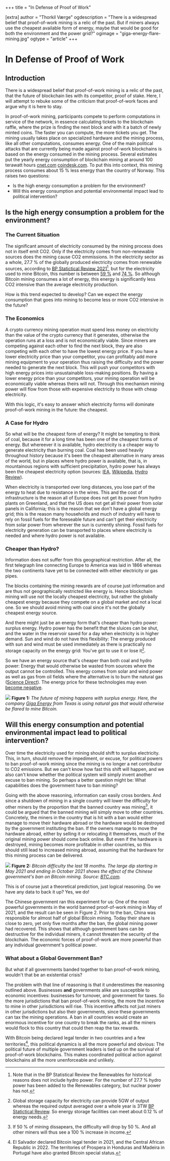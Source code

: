 +++
title = "In Defense of Proof of Work"

[extra]
author = "Thorkil Værge"
ogdescription = "There is a widespread belief that proof-of-work mining is a relic of the past. But if miners always use the cheapest available form of energy, maybe that would be good for both the environment and the power grid?"
ogimage = "giga-energy-flare-mining.jpg"
ogtype = "article"
+++


# In Defense of Proof of Work

## Introduction
There is a widespread belief that proof-of-work mining is a relic of the past, that the future of blockchain lies with its competitor, proof of stake. Here, I will attempt to rebuke some of the criticism that proof-of-work faces and argue why it is here to stay.

In proof-of-work mining, participants compete to perform computations in service of the network, in essence calculating tickets to the blockchain raffle, where the prize is finding the next block and with it a batch of newly minted coins. The faster you can compute, the more tickets you get. The mining usually takes place on specialized hardware and the mining process, like all other computations, consumes energy. One of the main political attacks that are currently being made against proof-of-work blockchains is based on the energy consumed in the mining process. Several estimates put the yearly energy consumption of blockchain mining at around 100 terawatt hours [cnet.com][1] [coindesk.com][2]. To put this into context, this mining process consumes about 15 \% less energy than the country of Norway. This raises two questions:

- Is the high energy consumption a problem for the environment?
- Will this energy consumption and potential environmental impact lead to political intervention?

## Is the high energy consumption a problem for the environment?
### The Current Situation
The significant amount of electricity consumed by the mining process does not in itself emit CO2. Only if the electricity comes from non-renewable sources does the mining cause CO2 emmissions. In the electricity sector as a whole, 27.7 \% of the globally produced electricity comes from renewable sources, according to [BP Statictical Review 2021][3][^bprenewablenote], but for the electricity used to mine Bitcoin, this number is between [59 \%][4] and [74 \%][5]. So although Bitcoin mining consumes a lot of energy, this energy is significantly less CO2 intensive than the average electricity production.

How is this trend expected to develop? Can we expect the energy consumption that goes into mining to become less or more CO2 intensive in the future?

### The Economics
A crypto currency mining operation must spend less money on electricity than the value of the crypto currency that it generates, otherwise the operation runs at a loss and is not economically viable. Since miners are competing against each other to find the next block, they are also competing with each other to have the lowest energy price. If you have a lower electricity price than your competitor, you can profitably add more mining equipment to your operation thus raising the difficulty and the power needed to generate the next block. This will push your competitors with high energy prices into unsustainable loss-making positions. By having a lower energy price than your competitors, your mining operation will be economically viable whereas theirs will not. Through this mechanism mining power will flow from those with expensive electricity to those with cheap electricity.

With this logic, it's easy to answer which electricity forms will dominate proof-of-work mining in the future: the cheapest.

### A Case for Hydro
So what will be the cheapest form of energy? It might be tempting to think of coal, because it for a long time has been one of the cheapest forms of energy. But whereever it is available, hydro electricity is a cheaper way to generate electricity than burning coal. Coal has been used heavily throughout history because it's been the cheapest alternative in many areas of the world, but in places where hydro power is available, that is, in mountainous regions with sufficient precipitation, hydro power has always been the cheapest electricity option (sources: [IEA][6], [Wikipedia][7], [Hydro Review][8]).

When electricity is transported over long distances, you lose part of the energy to heat due to resistance in the wires. This and the cost of infrastructure is the reason all of Europe does not get its power from hydro plants on Greenland, and that the US does not get all their power from solar panels in California; this is the reason that we don't have a global energy grid; this is the reason many households and much of industry will have to rely on fossil fuels for the foreseable future and can't get their electricity from solar power from wherever the sun is currently shining. Fossil fuels for electricity generation can be transported to places where electricity is needed and where hydro power is not available.

### Cheaper than Hydro?
Information does not suffer from this geographical restriction. After all, the first telegraph line connecting Europe to America was laid in 1866 whereas the two continents have yet to be connected with either electricity or gas pipes.

The blocks containing the mining rewards are of course just information and are thus not geographically restricted like energy is. Hence blockchain mining will use not the locally cheapest electricity, but rather the globally cheapest energy because they compete on a global market and not a local one. So we should avoid mining with coal since it's not the globally cheapest energy source.

And there might just be an energy form that's cheaper than hydro power: surplus energy. Hydro power has the benefit that the sluices can be shut, and the water in the reservoir saved for a day when electricity is in higher demand. Sun and wind do not have this flexibility: The energy produced with sun and wind must be used immediately as there is practically no storage capacity on the energy grid: You've got to use it or lose it[^useitorloseit].

So we have an energy source that's cheaper than both coal and hydro power: Energy that would otherwise be wasted from sources where the output cannot be controlled. This energy comes from solar and wind power as well as gas from oil fields where the alternative is to burn the natural gas ([Science Direct][9]). The energy price for these technologies may even [become negative][12].

![](giga-energy-flare-mining.jpg)
**Figure 1:** *The future of mining happens with surplus energy. Here, the company [Giga Energy][10] from Texas is using natural gas that would otherwise be flared to mine Bitcoin.*


## Will this energy consumption and potential environmental impact lead to political intervention?
Over time the electricity used for mining should shift to surplus electricity. This, in turn, should remove the impediment, or excuse, for political powers to ban proof-of-work mining since the mining is no longer a net contributor to CO2 emissions. But we can't know how fast this shift will happen, and we also can't know whether the political system will simply invent another excuse to ban mining. So perhaps a better question might be: What capabilities does the government have to ban mining?

Going with the above reasoning, information can easily cross borders. And since a shutdown of mining in a single country will lower the difficulty for other miners by the proportion that the banned country was mining[^difficultyunderbans], it could be argued that the banned mining will simply move to other countries. Concretely, the miners in the country that is hit with a ban would either manage to move their hardware abroad or the hardware would be destroyed by the government instituting the ban. If the owners manage to move the hardware abroad, either by selling it or relocating it themselves, much of the original mining power should come back online. But even if the hardware is destroyed, mining becomes more profitable in other countries, so this should still lead to increased mining abroad, assuming that the hardware for this mining process can be delivered.

![](bitcoin-mining-difficulty-china-ban.png)
**Figure 2:** *Bitcoin difficulty the last 18 months. The large dip starting in May 2021 and ending in October 2021 shows the effect of the Chinese government's ban on Bitcoin mining. Source: [BTC.com][11].*

This is of course just a theoretical prediction, just logical reasoning. Do we have any data to back it up? Yes, we do!

The Chinese government ran this experiment for us: One of the most powerful governments in the world banned proof-of-work mining in May of 2021, and the result can be seen in Figure 2. Prior to the ban, China was responsible for almost half of global Bitcoin mining. Today their share is close to zero, yet only five months after the ban, the global mining power had recovered. This shows that although government bans can be destructive for the individual miners, it cannot threaten the security of the blockchain. The economic forces of proof-of-work are more powerful than any individual government's political power.

### What about a Global Government Ban?
But what if all governments banded together to ban proof-of-work mining, wouldn't that be an existential crisis?

The problem with that line of reasoning is that it underestimes the reasoning outlined above. Businesses **and** governments alike are susceptible to economic incentives: businesses for turnover, and government for taxes. So the more jurisdictions that ban proof-of-work mining, the more the incentive to mine in other jurisdictions will rise. This incentive affects not just miners in other jurisdictions but also their governments, since these governments can tax the mining operations. A ban in all countries would create an enormous incentive for one country to break the ranks, as all the miners would flock to this country that could then reap the tax rewards.

With Bitcoin being declared legal tender in two countries and a few territories[^bitcoinlegaltender], this political dynamics is all the more powerful and obvious: The political future of multiple government leaders is tied up on the survival of proof-of-work blockchains. This makes coordinated political action against blockchains all the more unenforceable and unlikely.

[^bprenewablenote]: Note that in the BP Statistical Review the Renewables for historical reasons does not include hydro power. For the number of 27.7 \% hydro power has been added to the Renewables category, but nuclear power has not.

[^useitorloseit]: Global storage capacity for electricity can provide 5GW of output whereas the required output averaged over a whole year is 3TW [BP Statictical Review][3]. So energy storage facilities can meet about 0.12 \% of energy needs.

[^difficultyunderbans]: If 50 \% of mining dissapears, the difficulty will drop by 50 %. And all other miners will thus see a 100 \% increase in income.

[^bitcoinlegaltender]: El Salvador declared Bitcoin legal tender in 2021, and the Central African Republic in 2022. The territories of Prospera in Honduras and Madeira in Portugal have also granted Bitcoin special status.



[1]: https://www.cnet.com/personal-finance/crypto/heres-how-much-electricity-it-takes-to-mine-bitcoin-and-why-people-are-worried/ "Here's how much electricity it takes to mine Bitcoin and why people are worried"
[2]: https://www.coindesk.com/business/2021/08/18/how-much-energy-does-bitcoin-use/ "How Much Energy Does Bitcoin Use?"
[3]: http://www.bp.com/statisticalreview
[4]: https://bitcoinminingcouncil.com/q4-bitcoin-mining-council-survey-confirms-sustainable-power-mix-and-technological-efficiency/
[5]: https://coinshares.com/research/bitcoin-mining-network-june-2019
[6]: https://www.iea.org/reports/projected-costs-of-generating-electricity-2020
[7]: https://en.wikipedia.org/wiki/Cost_of_electricity_by_source#Global_studies
[8]: https://www.hydroreview.com/business-finance/hydropower-remains-the-lowest-cost-source-of-electricity-globally/
[9]: https://www.sciencedirect.com/science/article/pii/S2589004222000396
[10]: https://gigaenergy.com
[11]: https://btc.com
[12]: https://www.cleanenergywire.org/factsheets/why-power-prices-turn-negative
